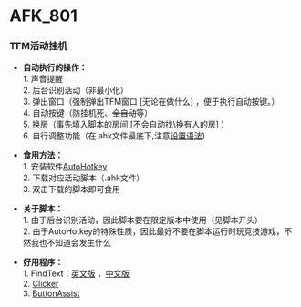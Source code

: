 # AFK_801       
### TFM活动挂机       
       
* **自动执行的操作：**             
       1. 声音提醒       
       2. 后台识别活动（非最小化）       
       3. 弹出窗口（强制弹出TFM窗口 [无论在做什么] ，便于执行自动按键。）       
       4. 自动按键（防挂机死、~~全自动~~等）       
       5. 换房（事先填入脚本的房间 [不会自动找\换有人的房] ）       
       6. 自行调整功能（在.ahk文件最底下,注意[设置语法](https://wyagd001.github.io/v2/docs/index.htm))       
       
* **食用方法：**       
       1. 安装软件[AutoHotkey](https://autohotkey.com/)     
       2. 下载对应活动脚本（.ahk文件）       
       3. 双击下载的脚本即可食用       
       
* **关于脚本：**       
       1. 由于后台识别活动，因此脚本要在限定版本中使用（见脚本开头）       
       2. 由于AutoHotkey的特殊性质，因此最好不要在脚本运行时玩竞技游戏，不然我也不知道会发生什么       
       
* **好用程序：**       
       1. FindText：[英文版](https://www.autohotkey.com/boards/viewtopic.php?f=83&t=116471) ，[中文版](https://www.autoahk.com/archives/44766)      
       2. [Clicker](https://gitee.com/fasterthanlight/automatic_clicker_2/releases)       
       3. [ButtonAssist](https://github.com/zclucas/ButtonAssist/releases/)       
